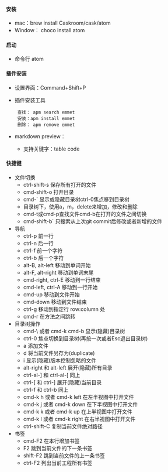 #### 安装 ####
- mac：brew install Caskroom/cask/atom
- Window： choco install atom

#### 启动 ####
- 命令行 atom

#### 插件安装 ####
-  设置界面：Command+Shift+P
-  插件安装工具

        查找： apm search emmet
	    安装：apm install emmet
	    删除： apm remove emmet

- markdown preview：
  - 支持关键字：table code

#### 快捷键 ####
- 文件切换
    - ctrl-shift-s 保存所有打开的文件
    - cmd-shift-o 打开目录
    - cmd-`   显示或隐藏目录树ctrl-0焦点移到目录树
    - 目录树下，使用a，m，delete来增加，修改和删除
    - cmd-t或cmd-p查找文件cmd-b在打开的文件之间切换
    - cmd-shift-b` 只搜索从上次git commit后修改或者新增的文件
- 导航
    - ctrl-p 前一行
    - ctrl-n 后一行
    - ctrl-f 前一个字符
    - ctrl-b 后一个字符
    - alt-B, alt-left 移动到单词开始
    - alt-F, alt-right 移动到单词末尾
    - cmd-right, ctrl-E 移动到一行结束
    - cmd-left, ctrl-A 移动到一行开始
    - cmd-up 移动到文件开始
    - cmd-down 移动到文件结束
    - ctrl-g 移动到指定行 row:column 处
    - cmd-r 在方法之间跳转
- 目录树操作
	- cmd-\ 或者 cmd-k cmd-b 显示(隐藏)目录树
	- ctrl-0 焦点切换到目录树(再按一次或者Esc退出目录树)
	- a 添加文件
	- d 将当前文件另存为(duplicate)
	- i 显示(隐藏)版本控制忽略的文件
	- alt-right 和 alt-left 展开(隐藏)所有目录
	- ctrl-al-] 和 ctrl-al-[ 同上
	- ctrl-[ 和 ctrl-] 展开(隐藏)当前目录
	- ctrl-f 和 ctrl-b 同上
	- cmd-k h 或者 cmd-k left 在左半视图中打开文件
	- cmd-k j 或者 cmd-k down 在下半视图中打开文件
	- cmd-k k 或者 cmd-k up 在上半视图中打开文件
	- cmd-k l 或者 cmd-k right 在右半视图中打开文件
	- ctrl-shift-C 复制当前文件绝对路径
- 书签
	- cmd-F2 在本行增加书签
	- F2 跳到当前文件的下一条书签
	- shift-F2 跳到当前文件的上一条书签
	- ctrl-F2 列出当前工程所有书签
